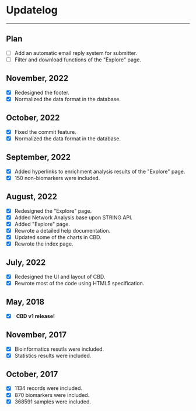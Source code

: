 # <i class="fa-regular fa-pen-to-square"></i> Updatelog

---

## <i class="fa-regular fa-calendar-plus"></i> Plan

- [ ] Add an automatic email reply system for submitter.
- [ ] Filter and download functions of the "Explore" page.

## <i class="fa-regular fa-calendar-check"></i> November, 2022

- [x] Redesigned the footer.
- [x] Normalized the data format in the database.

## <i class="fa-regular fa-calendar-check"></i> October, 2022

- [x] Fixed the commit feature.
- [x] Normalized the data format in the database.

## <i class="fa-regular fa-calendar-check"></i> September, 2022

- [x] Added hyperlinks to enrichment analysis results of the "Explore" page.
- [x] 150 non-biomarkers were included.

## <i class="fa-regular fa-calendar-check"></i> August, 2022

- [x] Redesigned the "Explore" page.
- [x] Added Network Analysis base upon STRING API.
- [x] Added "Explore" page.
- [x] Rewrote a detailed help documentation.
- [x] Updated some of the charts in CBD.
- [x] Rewrote the index page.

## <i class="fa-regular fa-calendar-check"></i> July, 2022

- [x] Redesigned the UI and layout of CBD.
- [x] Rewrote most of the code using HTML5 specification.

## <i class="fa-regular fa-calendar-check"></i> May, 2018

- [x] <i class="fa-solid fa-cake-candles"></i> **CBD v1 release!**

## <i class="fa-regular fa-calendar-check"></i> November, 2017

- [x] Bioinformatics resutls were included.
- [x] Statistics results were included.

## <i class="fa-regular fa-calendar-check"></i> October, 2017

- [x] 1134 records were included.
- [x] 870 biomarkers were included.
- [x] 368591 samples were included.